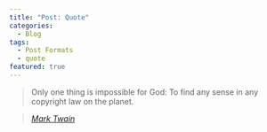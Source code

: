 ```yaml
---
title: "Post: Quote"
categories:
  - Blog
tags:
  - Post Formats
  - quote
featured: true
---
```


> Only one thing is impossible for God: To find any sense in any copyright law on the planet.
  
> <cite><a href="http://www.brainyquote.com/quotes/quotes/m/marktwain163473.html">Mark Twain</a></cite>